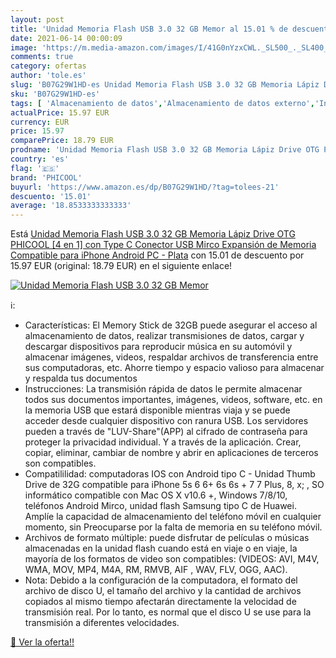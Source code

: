 ```yaml
---
layout: post
title: 'Unidad Memoria Flash USB 3.0 32 GB Memor al 15.01 % de descuento'
date: 2021-06-14 00:00:09
image: 'https://m.media-amazon.com/images/I/41G0nYzxCWL._SL500_._SL400_.jpg'
comments: true
category: ofertas
author: 'tole.es'
slug: 'B07G29W1HD-es Unidad Memoria Flash USB 3.0 32 GB Memoria Lápiz Drive OTG...'
sku: 'B07G29W1HD-es'
tags: [ 'Almacenamiento de datos','Almacenamiento de datos externo','Informática','Memorias USB','lápiz','phicool', ]
actualPrice: 15.97 EUR
currency: EUR
price: 15.97
comparePrice: 18.79 EUR
prodname: 'Unidad Memoria Flash USB 3.0 32 GB Memoria Lápiz Drive OTG PHICOOL [4 en 1] con Type C Conector USB Mirco Expansión de Memoria Compatible para iPhone  Android  PC - Plata'
country: 'es'
flag: '🇪🇸'
brand: 'PHICOOL'
buyurl: 'https://www.amazon.es/dp/B07G29W1HD/?tag=tolees-21'
descuento: '15.01'
average: '18.8533333333333'
---
```


Está [Unidad Memoria Flash USB 3.0 32 GB Memoria Lápiz Drive OTG PHICOOL [4 en 1] con Type C Conector USB Mirco Expansión de Memoria Compatible para iPhone  Android  PC - Plata](https://www.amazon.es/dp/B07G29W1HD/?tag=tolees-21) con 15.01 de descuento por 15.97 EUR (original: 18.79 EUR) en el siguiente enlace!

[![Unidad Memoria Flash USB 3.0 32 GB Memor](https://m.media-amazon.com/images/I/41G0nYzxCWL._SL500_._SL400_.jpg)](https://www.amazon.es/dp/B07G29W1HD/?tag=tolees-21)

ℹ️:

- Características: El Memory Stick de 32GB puede asegurar el acceso al almacenamiento de datos, realizar transmisiones de datos, cargar y descargar dispositivos para reproducir música en su automóvil y almacenar imágenes, videos, respaldar archivos de transferencia entre sus computadoras, etc. Ahorre tiempo y espacio valioso para almacenar y respalda tus documentos
- Instrucciones: La transmisión rápida de datos le permite almacenar todos sus documentos importantes, imágenes, videos, software, etc. en la memoria USB que estará disponible mientras viaja y se puede acceder desde cualquier dispositivo con ranura USB. Los servidores pueden a través de "LUV-Share"(APP) al cifrado de contraseña para proteger la privacidad individual. Y a través de la aplicación. Crear, copiar, eliminar, cambiar de nombre y abrir en aplicaciones de terceros son compatibles.
- Compatililidad: computadoras IOS con Android tipo C - Unidad Thumb Drive de 32G compatible para iPhone 5s 6 6+ 6s 6s + 7 7 Plus, 8, x; , SO informático compatible con Mac OS X v10.6 +, Windows 7/8/10, teléfonos Android Mirco, unidad flash Samsung tipo C de Huawei. Amplíe la capacidad de almacenamiento del teléfono móvil en cualquier momento, sin Preocuparse por la falta de memoria en su teléfono móvil.
- Archivos de formato múltiple: puede disfrutar de películas o músicas almacenadas en la unidad flash cuando está en viaje o en viaje, la mayoría de los formatos de video son compatibles: (VIDEOS: AVI, M4V, WMA, MOV, MP4, M4A, RM, RMVB, AIF , WAV, FLV, OGG, AAC).
- Nota: Debido a la configuración de la computadora, el formato del archivo de disco U, el tamaño del archivo y la cantidad de archivos copiados al mismo tiempo afectarán directamente la velocidad de transmisión real. Por lo tanto, es normal que el disco U se use para la transmisión a diferentes velocidades.

[🛒 Ver la oferta!!](https://www.amazon.es/dp/B07G29W1HD/?tag=tolees-21)
